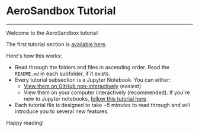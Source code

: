 # AeroSandbox Tutorial
-----
Welcome to the AeroSandbox tutorial!

The first tutorial section is [available here](1%20-%20Optimization%20and%20Math/1%20-%202D%20Rosenbrock.ipynb).

Here's how this works: 
* Read through the folders and files in ascending order. Read the `README.md` in each subfolder, if it exists.
* Every tutorial subsection is a Jupyter Notebook. You can either:
  * [View them on GitHub non-interactively](https://github.com/peterdsharpe/AeroSandbox/tree/master/tutorial) (easiest)
  * View them on your computer interactively (recommended). If you're new to Jupyter notebooks, [follow this tutorial here](https://www.codecademy.com/articles/how-to-use-jupyter-notebooks).
* Each tutorial file is designed to take ~5 minutes to read through and will introduce you to several new features.

Happy reading!